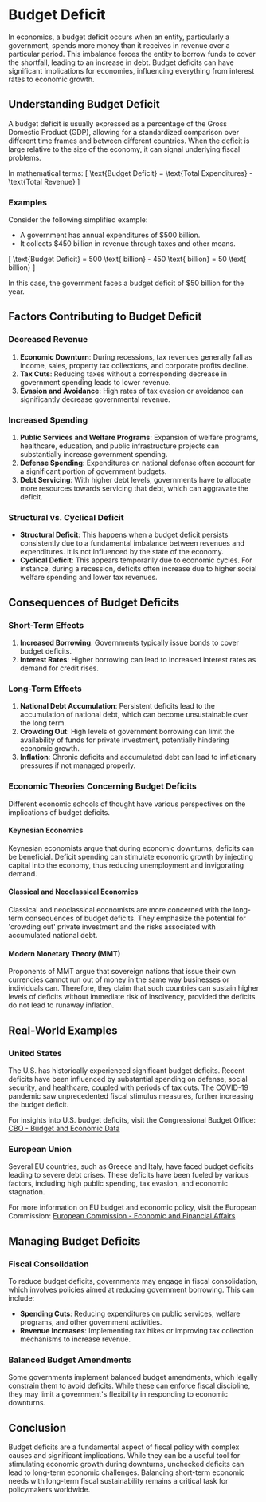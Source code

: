 # Budget Deficit

In economics, a budget deficit occurs when an entity, particularly a government, spends more money than it receives in revenue over a particular period. This imbalance forces the entity to borrow funds to cover the shortfall, leading to an increase in debt. Budget deficits can have significant implications for economies, influencing everything from interest rates to economic growth.

## Understanding Budget Deficit

A budget deficit is usually expressed as a percentage of the Gross Domestic Product (GDP), allowing for a standardized comparison over different time frames and between different countries. When the deficit is large relative to the size of the economy, it can signal underlying fiscal problems.

In mathematical terms:
\[ \text{Budget Deficit} = \text{Total Expenditures} - \text{Total Revenue} \]

### Examples

Consider the following simplified example:

- A government has annual expenditures of $500 billion.
- It collects $450 billion in revenue through taxes and other means.

\[ \text{Budget Deficit} = 500 \text{ billion} - 450 \text{ billion} = 50 \text{ billion} \]

In this case, the government faces a budget deficit of $50 billion for the year.

## Factors Contributing to Budget Deficit

### Decreased Revenue

1. **Economic Downturn**: During recessions, tax revenues generally fall as income, sales, property tax collections, and corporate profits decline.
2. **Tax Cuts**: Reducing taxes without a corresponding decrease in government spending leads to lower revenue.
3. **Evasion and Avoidance**: High rates of tax evasion or avoidance can significantly decrease governmental revenue.

### Increased Spending

1. **Public Services and Welfare Programs**: Expansion of welfare programs, healthcare, education, and public infrastructure projects can substantially increase government spending.
2. **Defense Spending**: Expenditures on national defense often account for a significant portion of government budgets.
3. **Debt Servicing**: With higher debt levels, governments have to allocate more resources towards servicing that debt, which can aggravate the deficit.

### Structural vs. Cyclical Deficit

- **Structural Deficit**: This happens when a budget deficit persists consistently due to a fundamental imbalance between revenues and expenditures. It is not influenced by the state of the economy.
- **Cyclical Deficit**: This appears temporarily due to economic cycles. For instance, during a recession, deficits often increase due to higher social welfare spending and lower tax revenues.

## Consequences of Budget Deficits

### Short-Term Effects

1. **Increased Borrowing**: Governments typically issue bonds to cover budget deficits.
2. **Interest Rates**: Higher borrowing can lead to increased interest rates as demand for credit rises.

### Long-Term Effects

1. **National Debt Accumulation**: Persistent deficits lead to the accumulation of national debt, which can become unsustainable over the long term.
2. **Crowding Out**: High levels of government borrowing can limit the availability of funds for private investment, potentially hindering economic growth.
3. **Inflation**: Chronic deficits and accumulated debt can lead to inflationary pressures if not managed properly.

### Economic Theories Concerning Budget Deficits

Different economic schools of thought have various perspectives on the implications of budget deficits.

#### Keynesian Economics

Keynesian economists argue that during economic downturns, deficits can be beneficial. Deficit spending can stimulate economic growth by injecting capital into the economy, thus reducing unemployment and invigorating demand.

#### Classical and Neoclassical Economics

Classical and neoclassical economists are more concerned with the long-term consequences of budget deficits. They emphasize the potential for 'crowding out' private investment and the risks associated with accumulated national debt.

#### Modern Monetary Theory (MMT)

Proponents of MMT argue that sovereign nations that issue their own currencies cannot run out of money in the same way businesses or individuals can. Therefore, they claim that such countries can sustain higher levels of deficits without immediate risk of insolvency, provided the deficits do not lead to runaway inflation.

## Real-World Examples

### United States

The U.S. has historically experienced significant budget deficits. Recent deficits have been influenced by substantial spending on defense, social security, and healthcare, coupled with periods of tax cuts. The COVID-19 pandemic saw unprecedented fiscal stimulus measures, further increasing the budget deficit.

For insights into U.S. budget deficits, visit the Congressional Budget Office: [CBO - Budget and Economic Data](https://www.cbo.gov/topics/budget)

### European Union

Several EU countries, such as Greece and Italy, have faced budget deficits leading to severe debt crises. These deficits have been fueled by various factors, including high public spending, tax evasion, and economic stagnation.

For more information on EU budget and economic policy, visit the European Commission: [European Commission - Economic and Financial Affairs](https://ec.europa.eu/info/departments/economic-and-financial-affairs_en)

## Managing Budget Deficits

### Fiscal Consolidation

To reduce budget deficits, governments may engage in fiscal consolidation, which involves policies aimed at reducing government borrowing. This can include:

- **Spending Cuts**: Reducing expenditures on public services, welfare programs, and other government activities.
- **Revenue Increases**: Implementing tax hikes or improving tax collection mechanisms to increase revenue.

### Balanced Budget Amendments

Some governments implement balanced budget amendments, which legally constrain them to avoid deficits. While these can enforce fiscal discipline, they may limit a government's flexibility in responding to economic downturns.

## Conclusion

Budget deficits are a fundamental aspect of fiscal policy with complex causes and significant implications. While they can be a useful tool for stimulating economic growth during downturns, unchecked deficits can lead to long-term economic challenges. Balancing short-term economic needs with long-term fiscal sustainability remains a critical task for policymakers worldwide.